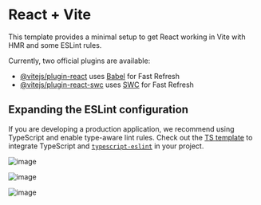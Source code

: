 # React + Vite

This template provides a minimal setup to get React working in Vite with HMR and some ESLint rules.

Currently, two official plugins are available:

- [@vitejs/plugin-react](https://github.com/vitejs/vite-plugin-react/blob/main/packages/plugin-react/README.md) uses [Babel](https://babeljs.io/) for Fast Refresh
- [@vitejs/plugin-react-swc](https://github.com/vitejs/vite-plugin-react-swc) uses [SWC](https://swc.rs/) for Fast Refresh

## Expanding the ESLint configuration

If you are developing a production application, we recommend using TypeScript and enable type-aware lint rules. Check out the [TS template](https://github.com/vitejs/vite/tree/main/packages/create-vite/template-react-ts) to integrate TypeScript and [`typescript-eslint`](https://typescript-eslint.io) in your project.

![image](https://github.com/user-attachments/assets/cc13d87f-57c6-466b-a50c-dbf627cefbc2)

![image](https://github.com/user-attachments/assets/47f5c2ea-cdeb-4a18-afc2-5bce1a8eea8a)

![image](https://github.com/user-attachments/assets/5d4e192b-e690-4e94-8050-76f0c59bc15e)
